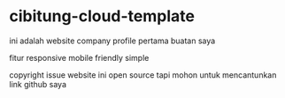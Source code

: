 # cibitung-cloud-template
ini adalah website company profile pertama buatan saya

fitur 
responsive
mobile friendly
simple

copyright issue 
website ini open source tapi mohon untuk mencantunkan link github saya
